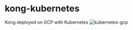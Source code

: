 # kong-kubernetes
Kong deployed on GCP with Kubernetes
 ![kubernetes-gcp](https://s3-ap-southeast-2.amazonaws.com/kong-gcp-kubernetes/kubernetes.png)
 
 

